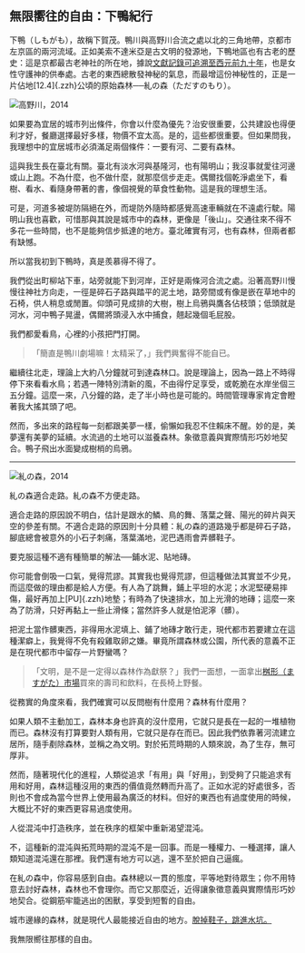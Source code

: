 ## 無限嚮往的自由：下鴨紀行

下鴨（しもがも），故稱下賀茂。鴨川與高野川合流之處以北的三角地帶，京都市左京區的兩河流域。正如美索不達米亞是古文明的發源地，下鴨地區也有古老的歷史：這是京都最古老神社的所在地，據說[文獻記錄可追溯至西元前九十年](http://www.shimogamo-jinja.or.jp/annai.html)，也是女性守護神的供奉處。古老的東西總散發神秘的氣息，而最增這份神秘性的，正是一片佔地[12.4]{.zzh}公頃的原始森林──糺の森（ただすのもり）。

![高野川，2014](https://eternallogger.com/images/2016/16-04-shimogamo.jpg)

如果要為宜居的城市列出條件，你會以什麼為優先？治安很重要，公共建設也得便利才好，餐廳選擇最好多樣，物價不宜太高。是的，這些都很重要。但如果問我，我理想中的宜居城市必須滿足兩個條件：一要有河、二要有森林。

這與我生長在臺北有關。臺北有淡水河與基隆河，也有陽明山；我沒事就愛往河邊或山上跑。不為什麼，也不做什麼，就那麼信步走走。偶爾找個乾淨處坐下，看樹、看水、看隨身帶著的書，像個視覺的草食性動物。這是我的理想生活。

可是，河道多被堤防隔絕在外，而堤防外隨時都感覺高速車輛就在不遠處行駛。陽明山我也喜歡，可惜那與其說是城市中的森林，更像是「後山」。交通往來不得不多花一些時間，也不是能夠信步抵達的地方。臺北確實有河，也有森林，但兩者都有缺憾。

所以當我初到下鴨時，真是羨慕得不得了。

我們從出町柳站下車，站旁就能下到河岸，正好是兩條河合流之處。沿著高野川慢慢往神社方向走，一徑是碎石子路與踏平的泥土地，路旁間或有像是嵌在草地中的石椅，供人稍息或閒置。仰頭可見成排的大樹，樹上烏鴉與鷹各佔枝頭；低頭就是河水，河中鴨子晃盪，偶爾將頭浸入水中捕食，翹起幾個毛屁股。

我們都愛看鳥，心裡的小孩把門打開。

> 「簡直是鴨川劇場嘛！太精采了，」我們興奮得不能自已。

繼續往北走，理論上大約八分鐘就可到達森林口。說是理論上，因為一路上不時得停下來看看水鳥；若遇一陣特別清新的風，不由得佇足享受，或乾脆在水岸坐個三五分鐘。這麼一來，八分鐘的路，走了半小時也是可能的。時間管理專家肯定會瞪著我大搖其頭了吧。

然而，多出來的路程每一刻都跟美夢一樣，偷懶如我忍不住賴床不醒。妙的是，美夢還有美夢的延續。水流過的土地可以滋養森林。象徵意義與實際情形巧妙地契合。鴨子飛出水面變成樹梢的烏鴉。

------

![糺の森，2014](https://eternallogger.com/images/2016/16-04-tadasunomori.jpg)

糺の森適合走路。糺の森不方便走路。

適合走路的原因說不明白，估計是跟水的鱗、鳥的舞、落葉之聲、陽光的碎片與天空的參差有關。不適合走路的原因則十分具體：糺の森的道路幾乎都是碎石子路，腳底總會被意外的小石子刺痛，落葉滿地，泥巴遇雨會弄髒鞋子。

要克服這種不適有種簡單的解法──鋪水泥、貼地磚。

你可能會倒吸一口氣，覺得荒謬。其實我也覺得荒謬，但這種做法其實並不少見，而這麼做的理由都是給人方便。有人為了跳舞，鋪上平坦的水泥；水泥堅硬易摔傷，最好再加上[PU]{.zzh}地墊；有時為了快速排水，加上光滑的地磚；這麼一來為了防滑，只好再黏上一些止滑條；當然許多人就是怕泥濘（髒）。

把泥土當作髒東西，非得用水泥填上、鋪了地磚才敢行走，現代都市若要建立在這種潔癖上，我覺得不免有殺雞取卵之嫌。畢竟所謂森林或公園，所代表的意義不正是在現代都市中留存一片野蠻嗎？

> 「文明，是不是一定得以森林作為獻祭？」我們一面想，一面拿出[桝形（ますがた）市場](https://ja.wikipedia.org/wiki/出町商店街)買來的壽司和飲料，在長椅上野餐。

從務實的角度來看，我們確實可以反問樹有什麼用？森林有什麼用？

如果人類不主動加工，森林本身也許真的沒什麼用，它就只是長在一起的一堆植物而已。森林沒有打算要對人類有用，它就只是存在而已。因此我們依靠著河流建立居所，隨手剷除森林，並稱之為文明。對於拓荒時期的人類來說，為了生存，無可厚非。

然而，隨著現代化的進程，人類從追求「有用」與「好用」，到受夠了只能追求有用和好用，森林這種沒用的東西的價值竟然轉而升高了。正如水泥的好處很多，否則也不會成為當今世界上使用最為廣泛的材料。但好的東西也有過度使用的時候，大概比不好的東西更容易過度使用。

人從混沌中打造秩序，並在秩序的框架中重新渴望混沌。

不，這種新的混沌與拓荒時期的混沌不是一回事。而是一種權力、一種選擇，讓人類知道混沌還在那裡。我們還有地方可以逃，還不至於把自己逼瘋。

在糺の森中，你容易感到自由。森林總以一貫的態度，平等地對待眾生；你不用特意去討好森林，森林也不會理你。而它又那麼近，近得讓象徵意義與實際情形巧妙地契合。從鋼筋牢籠逃出的困獸，享受到短暫的自由。

城市邊緣的森林，就是現代人最能接近自由的地方。[脫掉鞋子，跳進水坑。](https://vimeo.com/3986821)

我無限嚮往那樣的自由。